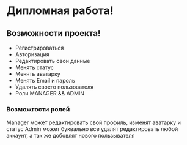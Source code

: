 # Дипломная работа! 

## Возможности проекта!
- Регистрироваться
- Авторизация
- Редактировать свои данные
- Менять статус
- Менять аватарку
- Менять Email и пароль 
- Удалять своего пользователя
- Роли MANAGER && ADMIN


### Возможгости ролей 
Manager может редактировать свой профиль, изменят аватарку и статус
Admin может буквально все удалят редактировать любой аккаунт, а так же добовлят нового пользывателя 
